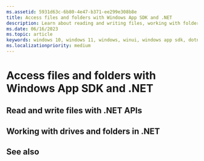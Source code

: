 ```yaml
---
ms.assetid: 5931d63c-6b80-4e47-b371-ee299e308b8e
title: Access files and folders with Windows App SDK and .NET
description: Learn about reading and writing files, working with folders, and reading drive and volume information with .NET APIs and the Windows App SDK.
ms.date: 06/16/2023
ms.topic: article
keywords: windows 10, windows 11, windows, winui, windows app sdk, dotnet
ms.localizationpriority: medium
---
```

# Access files and folders with Windows App SDK and .NET

## Read and write files with .NET APIs

## Working with drives and folders in .NET

## See also
